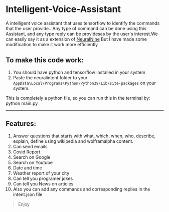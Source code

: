 # Intelligent-Voice-Assistant
A intelligent voice assistant that uses tensorflow to identify the commands that the user provide.. Any type of command can be done using this Assistant, and any type reply can be providesas by the user's interest.We can easily say it as a extension of [NeuralNine](https://github.com/NeuralNine/neuralintents.git "Neuralintent github page") But I have made some modification to make it work more efficiently

## To make this code work:
1. You should have python and tensorflow installed in your system
2. Paste the neuralintent folder to your `AppData\Local\Programs\Python\Python39\Lib\site-packages` on your system.

This is completely a python file, so you can run this in the terminal by: python main.py

---

## Features:
1. Answer questions that starts with what, which, when, who, describe, explain, define using wikipedia and wolframalpha content.
2. Can send emails
3. Covid Report
4. Search on Google
5. Search on Youtube
6. Date and time
7. Weather report of your city
8. Can tell you programer jokes
9. Can tell you News on articles
10. Also you can add any commands and corresponding replies in the intent.json file

>Enjoy
